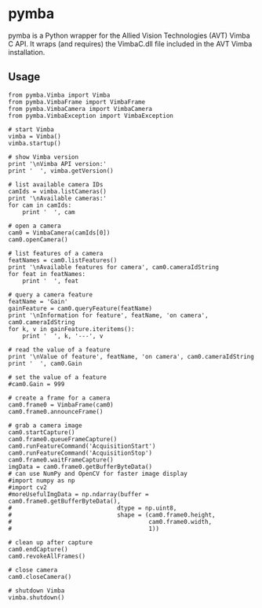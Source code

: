 # pymba

pymba is a Python wrapper for the Allied Vision Technologies (AVT) Vimba C API. It wraps (and requires) the VimbaC.dll file included in the AVT Vimba installation.  

## Usage

	from pymba.Vimba import Vimba
	from pymba.VimbaFrame import VimbaFrame
	from pymba.VimbaCamera import VimbaCamera
	from pymba.VimbaException import VimbaException
	
	# start Vimba
	vimba = Vimba()
	vimba.startup()
	
	# show Vimba version
	print '\nVimba API version:'
	print '  ', vimba.getVersion()
	
	# list available camera IDs
	camIds = vimba.listCameras()
	print '\nAvailable cameras:'
	for cam in camIds:
		print '  ', cam
	
	# open a camera
	cam0 = VimbaCamera(camIds[0])
	cam0.openCamera()
	
	# list features of a camera
	featNames = cam0.listFeatures()
	print '\nAvailable features for camera', cam0.cameraIdString
	for feat in featNames:
		print '  ', feat
	
	# query a camera feature
	featName = 'Gain'
	gainFeature = cam0.queryFeature(featName)
	print '\nInformation for feature', featName, 'on camera', cam0.cameraIdString
	for k, v in gainFeature.iteritems():
		print '  ', k, '---', v
	
	# read the value of a feature
	print '\nValue of feature', featName, 'on camera', cam0.cameraIdString
	print '  ', cam0.Gain
	
	# set the value of a feature
	#cam0.Gain = 999
	
	# create a frame for a camera
	cam0.frame0 = VimbaFrame(cam0)
	cam0.frame0.announceFrame()
	
	# grab a camera image
	cam0.startCapture()
	cam0.frame0.queueFrameCapture()
	cam0.runFeatureCommand('AcquisitionStart')
	cam0.runFeatureCommand('AcquisitionStop')
	cam0.frame0.waitFrameCapture()
	imgData = cam0.frame0.getBufferByteData()
	# can use NumPy and OpenCV for faster image display
	#import numpy as np
	#import cv2
	#moreUsefulImgData = np.ndarray(buffer = cam0.frame0.getBufferByteData(),
	#							   dtype = np.uint8,
	#							   shape = (cam0.frame0.height,
	#										cam0.frame0.width,
	#										1))
	
	# clean up after capture
	cam0.endCapture()
	cam0.revokeAllFrames()
	
	# close camera
	cam0.closeCamera()
	
	# shutdown Vimba	
	vimba.shutdown()

